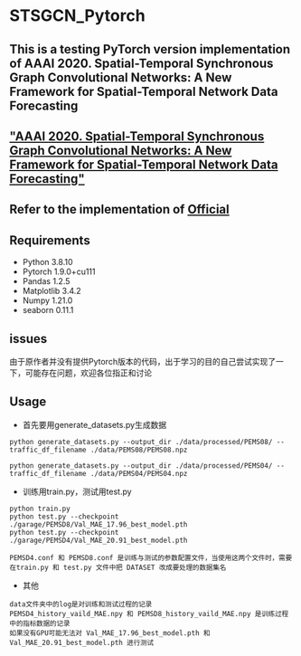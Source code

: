 # STSGCN_Pytorch
## This is a testing PyTorch version implementation of AAAI 2020. Spatial-Temporal Synchronous Graph Convolutional Networks: A New Framework for Spatial-Temporal Network Data Forecasting
## ["AAAI 2020. Spatial-Temporal Synchronous Graph Convolutional Networks: A New Framework for Spatial-Temporal Network Data Forecasting"](https://aaai.org/ojs/index.php/AAAI/article/view/5438/5294)
## Refer to the implementation of [Official](https://github.com/Davidham3/STSGCN)

## Requirements
* Python 3.8.10
* Pytorch 1.9.0+cu111
* Pandas 1.2.5
* Matplotlib 3.4.2
* Numpy 1.21.0
* seaborn 0.11.1

## issues
由于原作者并没有提供Pytorch版本的代码，出于学习的目的自己尝试实现了一下，可能存在问题，欢迎各位指正和讨论

## Usage
* 首先要用generate_datasets.py生成数据
```
python generate_datasets.py --output_dir ./data/processed/PEMS08/ --traffic_df_filename ./data/PEMS08/PEMS08.npz
``` 
``` 
python generate_datasets.py --output_dir ./data/processed/PEMS04/ --traffic_df_filename ./data/PEMS04/PEMS04.npz
``` 
* 训练用train.py，测试用test.py
``` 
python train.py
python test.py --checkpoint ./garage/PEMSD8/Val_MAE_17.96_best_model.pth
python test.py --checkpoint ./garage/PEMSD4/Val_MAE_20.91_best_model.pth
``` 
``` 
PEMSD4.conf 和 PEMSD8.conf 是训练与测试的参数配置文件，当使用这两个文件时，需要在train.py 和 test.py 文件中把 DATASET 改成要处理的数据集名
``` 
* 其他
``` 
data文件夹中的log是对训练和测试过程的记录
PEMSD4_history_vaild_MAE.npy 和 PEMSD8_history_vaild_MAE.npy 是训练过程中的指标数据的记录
如果没有GPU可能无法对 Val_MAE_17.96_best_model.pth 和 Val_MAE_20.91_best_model.pth 进行测试
``` 



